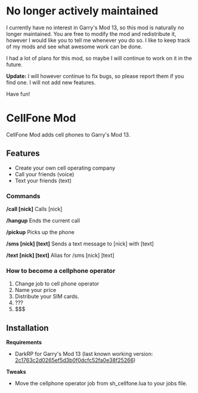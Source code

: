 # No longer actively maintained
I currently have no interest in Garry's Mod 13, so this mod is naturally no longer maintained. You are free to modify the mod and redistribute it, however I would like you to tell me whenever you do so. I like to keep track of my mods and see what awesome work can be done.

I had a lot of plans for this mod, so maybe I will continue to work on it in the future.

**Update:** I will however continue to fix bugs, so please report them if you find one. I will not add new features.

Have fun!

# CellFone Mod
CellFone Mod adds cell phones to Garry's Mod 13.

## Features

- Create your own cell operating company
- Call your friends (voice)
- Text your friends (text)

### Commands
**/call [nick]** Calls [nick]

**/hangup** Ends the current call

**/pickup** Picks up the phone

**/sms [nick] [text]** Sends a text message to [nick] with [text]

**/text [nick] [text]** Alias for /sms [nick] [text]

### How to become a cellphone operator

1. Change job to cell phone operator
2. Name your price
3. Distribute your SIM cards.
4. ???
5. $$$

## Installation
**Requirements**

- DarkRP for Garry's Mod 13 (last known working version: [2c1763c2d0265ef5d3b0f0dcfc52fa0e38f25266](https://github.com/nordbjerg/DarkRP/commit/2c1763c2d0265ef5d3b0f0dcfc52fa0e38f25266))

**Tweaks**

- Move the cellphone operator job from sh_cellfone.lua to your jobs file.